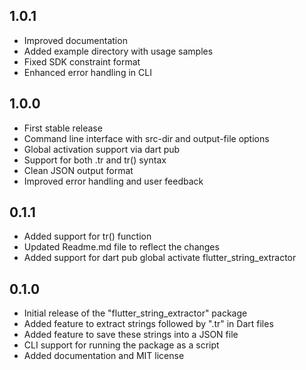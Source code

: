 ## 1.0.1

* Improved documentation
* Added example directory with usage samples
* Fixed SDK constraint format
* Enhanced error handling in CLI

## 1.0.0

* First stable release
* Command line interface with src-dir and output-file options
* Global activation support via dart pub
* Support for both .tr and tr() syntax
* Clean JSON output format
* Improved error handling and user feedback

## 0.1.1

* Added support for tr() function
* Updated Readme.md file to reflect the changes
* Added support for dart pub global activate flutter_string_extractor

## 0.1.0

* Initial release of the "flutter_string_extractor" package
* Added feature to extract strings followed by ".tr" in Dart files
* Added feature to save these strings into a JSON file
* CLI support for running the package as a script
* Added documentation and MIT license
